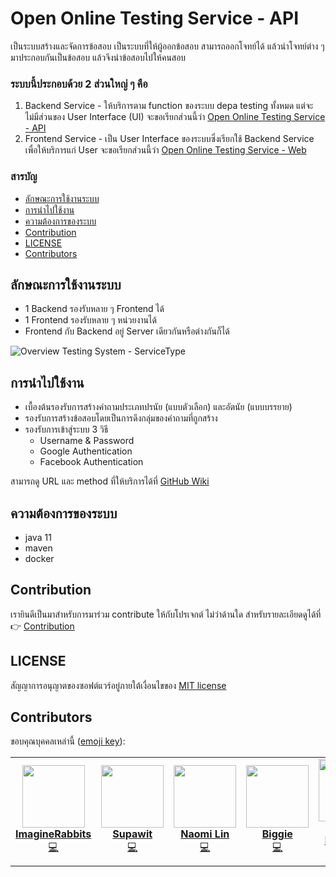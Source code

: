 # Open Online Testing Service - API

เป็นระบบสร้างและจัดการข้อสอบ
เป็นระบบที่ให้ผู้ออกข้อสอบ สามารถออกโจทย์ได้ แล้วนำโจทย์ต่าง ๆ มาประกอบกันเป็นข้อสอบ แล้วจึงนำข้อสอบไปให้คนสอบ

### ระบบนี้ประกอบด้วย 2 ส่วนใหญ่ ๆ คือ

1. Backend Service - ให้บริการตาม function ของระบบ depa testing ทั้งหมด แต่จะไม่มีส่วนของ User Interface (UI) จะขอเรียกส่วนนี้ว่า [Open Online Testing Service - API](https://github.com/imgrbs/open-online-testing-api)
2. Frontend Service - เป็น User Interface ของระบบซึ่งเรียกใช้ Backend Service เพื่อให้บริการแก่ User จะขอเรียกส่วนนี้ว่า [Open Online Testing Service - Web](https://github.com/bazsup/open-online-testing-web)

### สารบัญ

- [ลักษณะการใช้งานระบบ](#ลักษณะการใช้งานระบบ)
- [การนำไปใช้งาน](#การนำไปใช้งาน)
- [ความต้องการของระบบ](#ความต้องการของระบบ)
- [Contribution](#Contribution)
- [LICENSE](#LICENSE)
- [Contributors](#Contributors)

## ลักษณะการใช้งานระบบ

- 1 Backend รองรับหลาย ๆ Frontend ได้
- 1 Frontend รองรับหลาย ๆ หน่วยงานได้
- Frontend กับ Backend อยู่ Server เดียวกันหรือต่างกันก็ได้

![Overview Testing System  - ServiceType](https://user-images.githubusercontent.com/22396258/93670573-84668000-fac6-11ea-957f-d2a82a84913b.png)

## การนำไปใช้งาน

- เบื้องต้นรองรับการสร้างคำถามประเภทปรนัย (แบบตัวเลือก) และอัตนัย (แบบบรรยาย)
- รองรับการสร้างข้อสอบโดยเป็นการดึงกลุ่มของคำถามที่ถูกสร้าง
- รองรับการเข้าสู่ระบบ 3 วิธี
  - Username & Password
  - Google Authentication
  - Facebook Authentication

สามารถดู URL และ method ที่ให้บริการได้ที่ [GitHub Wiki](https://github.com/imgrbs/open-online-testing-api/wiki)

## ความต้องการของระบบ

- java 11
- maven
- docker

## Contribution

เรายินดีเป็นมาสำหรับการมาร่วม contribute ให้กับโปรเจกต์ ไม่ว่าด้านใด สำหรับรายละเอียดดูได้ที่ 👉 [Contribution](/docs/CONTRIBUTING.md)

## LICENSE

สัญญาการอนุญาตของซอฟต์แวร์อยู่ภายใต้เงื่อนไขของ [MIT license](/LICENSE)

## Contributors

ขอบคุณบุคคลเหล่านี้ ([emoji key](https://allcontributors.org/docs/en/emoji-key)):

<!-- ALL-CONTRIBUTORS-LIST:START - Do not remove or modify this section -->
<!-- prettier-ignore-start -->
<!-- markdownlint-disable -->
<table>
  <tr>
    <td align="center">
      <a href="https://github.com/imgrbs">
        <img src="https://avatars2.githubusercontent.com/u/11602960?u=e08ffeedc189ba4efc87af5452ccc2ca839f0cee&v=4" width="100px;" alt="" /><br />
        <b>ImagineRabbits</b><br />
        <a href="https://github.com/imgrbs/open-online-testing-api/commits?author=imgrbs" title="Code">💻</a>
      </a>
    </td>
    <td align="center">
      <a href="https://github.com/bazsup">
        <img src="https://avatars2.githubusercontent.com/u/22396258?u=6e1fb78f3196e20d093c98d205debb10ef5e5d4e&v=4" width="100px;" alt="" /><br />
        <b>Supawit</b><br />
        <a href="https://github.com/imgrbs/open-online-testing-api/commits?author=bazsup" title="Code">💻</a>
      </a>
    </td>
    <td align="center">
      <a href="https://github.com/wdrdres3qew5ts21">
        <img src="https://avatars2.githubusercontent.com/u/25000903?u=622a8832381cbddd89795db393a9e8d5b1e347df&v=4" width="100px;" alt="" /><br />
        <b>Naomi Lin</b><br />
        <a href="https://github.com/imgrbs/open-online-testing-api/commits?author=wdrdres3qew5ts21" title="Code">💻</a>
      </a>
    </td>
    <td align="center">
      <a href="https://github.com/bigzaja4">
        <img src="https://avatars2.githubusercontent.com/u/24911638?u=3e3e61a6335f335ae16187dff3b4348f660f4ab7&v=4" width="100px;" alt="" /><br />
        <b>Biggie</b><br />
        <a href="https://github.com/imgrbs/open-online-testing-api/commits?author=bigzaja4" title="Code">💻</a>
      </a>
    </td>
    <td align="center">
      <a href="https://github.com/mixkungz">
        <img src="https://avatars2.githubusercontent.com/u/20185035?u=99b107326654533f94afc5d4524cd4ff31722f2b&v=4" width="100px;" alt="" /><br />
        <b>
Phachara Kamthong</b><br />
        <a href="https://github.com/imgrbs/open-online-testing-api/commits?author=mixkungz" title="Code">💻</a>
      </a>
    </td>
  </tr>
</table>
